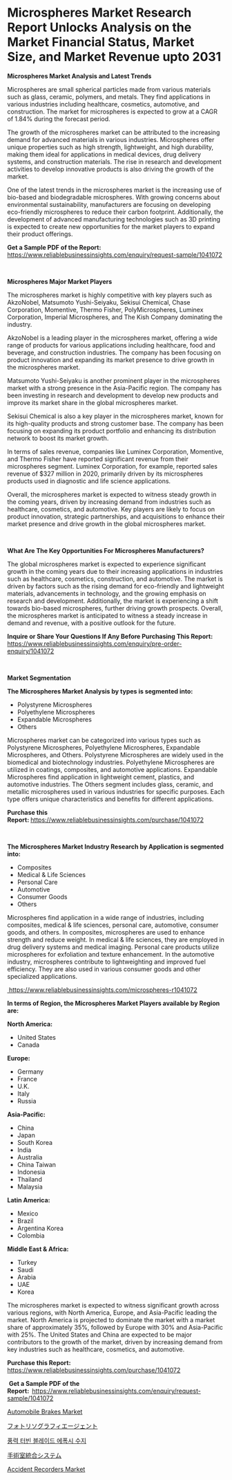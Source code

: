 <p><h1>Microspheres Market Research Report Unlocks Analysis on the Market Financial Status, Market Size, and Market Revenue upto 2031</h1></p><p><strong>Microspheres Market Analysis and Latest Trends</strong></p>
<p><p>Microspheres are small spherical particles made from various materials such as glass, ceramic, polymers, and metals. They find applications in various industries including healthcare, cosmetics, automotive, and construction. The market for microspheres is expected to grow at a CAGR of 1.84% during the forecast period.</p><p>The growth of the microspheres market can be attributed to the increasing demand for advanced materials in various industries. Microspheres offer unique properties such as high strength, lightweight, and high durability, making them ideal for applications in medical devices, drug delivery systems, and construction materials. The rise in research and development activities to develop innovative products is also driving the growth of the market.</p><p>One of the latest trends in the microspheres market is the increasing use of bio-based and biodegradable microspheres. With growing concerns about environmental sustainability, manufacturers are focusing on developing eco-friendly microspheres to reduce their carbon footprint. Additionally, the development of advanced manufacturing technologies such as 3D printing is expected to create new opportunities for the market players to expand their product offerings.</p></p>
<p><strong>Get a Sample PDF of the Report:&nbsp;</strong> <a href="https://www.reliablebusinessinsights.com/enquiry/request-sample/1041072">https://www.reliablebusinessinsights.com/enquiry/request-sample/1041072</a></p>
<p>&nbsp;</p>
<p><strong>Microspheres Major Market Players</strong></p>
<p><p>The microspheres market is highly competitive with key players such as AkzoNobel, Matsumoto Yushi-Seiyaku, Sekisui Chemical, Chase Corporation, Momentive, Thermo Fisher, PolyMicrospheres, Luminex Corporation, Imperial Microspheres, and The Kish Company dominating the industry.</p><p>AkzoNobel is a leading player in the microspheres market, offering a wide range of products for various applications including healthcare, food and beverage, and construction industries. The company has been focusing on product innovation and expanding its market presence to drive growth in the microspheres market.</p><p>Matsumoto Yushi-Seiyaku is another prominent player in the microspheres market with a strong presence in the Asia-Pacific region. The company has been investing in research and development to develop new products and improve its market share in the global microspheres market.</p><p>Sekisui Chemical is also a key player in the microspheres market, known for its high-quality products and strong customer base. The company has been focusing on expanding its product portfolio and enhancing its distribution network to boost its market growth.</p><p>In terms of sales revenue, companies like Luminex Corporation, Momentive, and Thermo Fisher have reported significant revenue from their microspheres segment. Luminex Corporation, for example, reported sales revenue of $327 million in 2020, primarily driven by its microspheres products used in diagnostic and life science applications.</p><p>Overall, the microspheres market is expected to witness steady growth in the coming years, driven by increasing demand from industries such as healthcare, cosmetics, and automotive. Key players are likely to focus on product innovation, strategic partnerships, and acquisitions to enhance their market presence and drive growth in the global microspheres market.</p></p>
<p>&nbsp;</p>
<p><strong>What Are The Key Opportunities For Microspheres Manufacturers?</strong></p>
<p><p>The global microspheres market is expected to experience significant growth in the coming years due to their increasing applications in industries such as healthcare, cosmetics, construction, and automotive. The market is driven by factors such as the rising demand for eco-friendly and lightweight materials, advancements in technology, and the growing emphasis on research and development. Additionally, the market is experiencing a shift towards bio-based microspheres, further driving growth prospects. Overall, the microspheres market is anticipated to witness a steady increase in demand and revenue, with a positive outlook for the future.</p></p>
<p><strong>Inquire or Share Your Questions If Any Before Purchasing This Report:</strong> <a href="https://www.reliablebusinessinsights.com/enquiry/pre-order-enquiry/1041072">https://www.reliablebusinessinsights.com/enquiry/pre-order-enquiry/1041072</a></p>
<p>&nbsp;</p>
<p><strong>Market Segmentation</strong></p>
<p><strong>The Microspheres Market Analysis by types is segmented into:</strong></p>
<p><ul><li>Polystyrene Microspheres</li><li>Polyethylene Microspheres</li><li>Expandable Microspheres</li><li>Others</li></ul></p>
<p><p>Microspheres market can be categorized into various types such as Polystyrene Microspheres, Polyethylene Microspheres, Expandable Microspheres, and Others. Polystyrene Microspheres are widely used in the biomedical and biotechnology industries. Polyethylene Microspheres are utilized in coatings, composites, and automotive applications. Expandable Microspheres find application in lightweight cement, plastics, and automotive industries. The Others segment includes glass, ceramic, and metallic microspheres used in various industries for specific purposes. Each type offers unique characteristics and benefits for different applications.</p></p>
<p><strong>Purchase this Report:&nbsp;</strong><a href="https://www.reliablebusinessinsights.com/purchase/1041072">https://www.reliablebusinessinsights.com/purchase/1041072</a></p>
<p>&nbsp;</p>
<p><strong>The Microspheres Market Industry Research by Application is segmented into:</strong></p>
<p><ul><li>Composites</li><li>Medical & Life Sciences</li><li>Personal Care</li><li>Automotive</li><li>Consumer Goods</li><li>Others</li></ul></p>
<p><p>Microspheres find application in a wide range of industries, including composites, medical & life sciences, personal care, automotive, consumer goods, and others. In composites, microspheres are used to enhance strength and reduce weight. In medical & life sciences, they are employed in drug delivery systems and medical imaging. Personal care products utilize microspheres for exfoliation and texture enhancement. In the automotive industry, microspheres contribute to lightweighting and improved fuel efficiency. They are also used in various consumer goods and other specialized applications.</p></p>
<p><a href="https://www.reliablebusinessinsights.com/microspheres-r1041072">&nbsp;https://www.reliablebusinessinsights.com/microspheres-r1041072</a></p>
<p><strong>In terms of Region, the Microspheres Market Players available by Region are:</strong></p>
<p>
    <p> <strong> North America: </strong>
        <ul>
            <li>United States</li>
            <li>Canada</li>
        </ul>
        </p> 
    <p> <strong> Europe: </strong>
        <ul>
            <li>Germany</li>
            <li>France</li>
            <li>U.K.</li>
            <li>Italy</li>
            <li>Russia</li>
        </ul>
        </p> 
    <p> <strong> Asia-Pacific: </strong>
        <ul>
            <li>China</li>
            <li>Japan</li>
            <li>South Korea</li>
            <li>India</li>
            <li>Australia</li>
            <li>China Taiwan</li>
            <li>Indonesia</li>
            <li>Thailand</li>
            <li>Malaysia</li>
        </ul>
        </p> 
    <p> <strong> Latin America: </strong>
        <ul>
            <li>Mexico</li>
            <li>Brazil</li>
            <li>Argentina Korea</li>
            <li>Colombia</li>
        </ul>
        </p> 
    <p> <strong> Middle East & Africa: </strong>
        <ul>
            <li>Turkey</li>
            <li>Saudi</li>
            <li>Arabia</li>
            <li>UAE</li>
            <li>Korea</li>
        </ul>
    </p>
    </p>
<p><p>The microspheres market is expected to witness significant growth across various regions, with North America, Europe, and Asia-Pacific leading the market. North America is projected to dominate the market with a market share of approximately 35%, followed by Europe with 30% and Asia-Pacific with 25%. The United States and China are expected to be major contributors to the growth of the market, driven by increasing demand from key industries such as healthcare, cosmetics, and automotive.</p></p>
<p><strong>Purchase this Report: </strong><a href="https://www.reliablebusinessinsights.com/purchase/1041072">https://www.reliablebusinessinsights.com/purchase/1041072</a></p>
<p>&nbsp;<strong>Get a Sample PDF of the Report:&nbsp;&nbsp;</strong><a href="https://www.reliablebusinessinsights.com/enquiry/request-sample/1041072">https://www.reliablebusinessinsights.com/enquiry/request-sample/1041072</a></p>
<p><strong></strong></p>
<p><p><a href="https://github.com/nathandecarvalho/Market-Research-Report-List-3/blob/main/automobile-brakes-market.md">Automobile Brakes Market</a></p><p><a href="https://github.com/AdellaPrice2023/Market-Research-Report-List-1/blob/main/2509279128400.md">フォトリソグラフィエージェント</a></p><p><a href="https://github.com/CarmellaLang1/Market-Research-Report-List-1/blob/main/6455297115684.md">풍력 터빈 블레이드 에폭시 수지</a></p><p><a href="https://github.com/AbigaleHuel/Market-Research-Report-List-1/blob/main/8576905128401.md">手術室統合システム</a></p><p><a href="https://github.com/julyju69/Market-Research-Report-List-3/blob/main/accident-recorders-market.md">Accident Recorders Market</a></p></p>